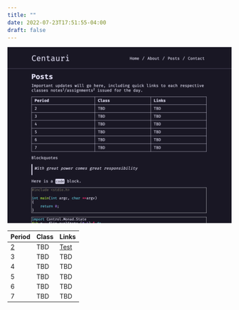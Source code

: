 ```yaml
---
title: ""
date: 2022-07-23T17:51:55-04:00
draft: false
---
```


![Heh](/static/ex.png)

Period  | Class | Links
--------|-------|--------
[2](/classes/period2)| TBD   | [Test](/notes/hello)
3       | TBD   | TBD 
4       | TBD   | TBD 
5       | TBD   | TBD 
6       | TBD   | TBD 
7       | TBD   | TBD 

